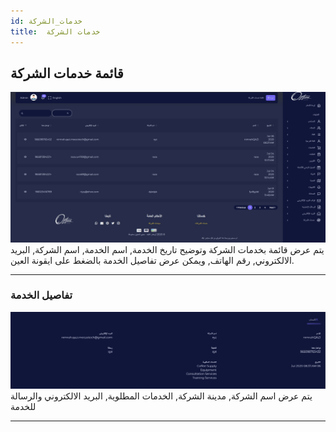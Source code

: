 ```yaml
---
id: خدمات_الشركة
title:  خدمات الشركة
---
```

## قائمة خدمات الشركة
<img src='../imgs/compS.png'/>
يتم عرض قائمة بخدمات الشركة وتوضيح تاريخ الخدمة, اسم الخدمة, اسم الشركة, البريد الالكتروني, رقم الهاتف, ويمكن عرض تفاصيل الخدمة بالضغط على ايقونة العين.

---

### تفاصيل الخدمة
<img src='../imgs/compSinfo.png'/>
يتم عرض  اسم الشركة, مدينة الشركة, الخدمات المطلوية, البريد الالكتروني والرسالة للخدمة

---